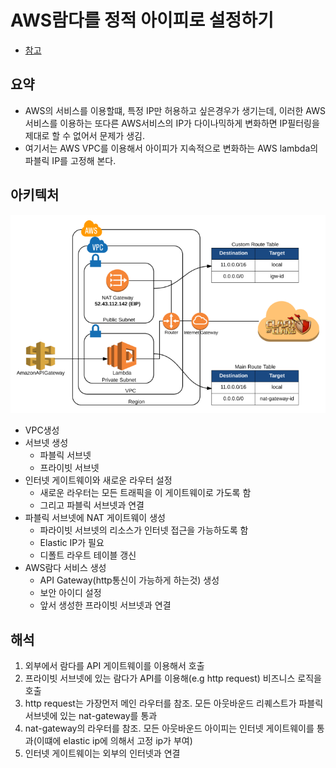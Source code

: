 # AWS람다를 정적 아이피로 설정하기

- [참고](http://techblog.financialengines.com/2016/09/26/aws-lambdas-with-a-static-outgoing-ip/)

## 요약

- AWS의 서비스를 이용할떄, 특정 IP만 허용하고 싶은경우가 생기는데, 이러한 AWS 서비스를 이용하는 또다른 AWS서비스의 IP가 다이나믹하게 변화하면 IP필터링을 제대로 할 수 없어서 문제가 생김.
- 여기서는 AWS VPC를 이용해서 아이피가 지속적으로 변화하는 AWS lambda의 파블릭 IP를 고정해 본다.

## 아키텍처

![](./images/lambda-static-ip-design-architecture.png)

- VPC생성
- 서브넷 생성
  - 파블릭 서브넷
  - 프라이빗 서브넷
- 인터넷 게이트웨이와 새로운 라우터 설정
  - 새로운 라우터는 모든 트래픽을 이 게이트웨이로 가도록 함
  - 그리고 파블릭 서브넷과 연결
- 파블릭 서브넷에 NAT 게이트웨이 생성
  - 파라이빗 서브넷의 리소스가 인터넷 접근을 가능하도록 함
  - Elastic IP가 필요
  - 디폴트 라우트 테이블 갱신
- AWS람다 서비스 생성
  - API Gateway(http통신이 가능하게 하는것) 생성
  - 보안 아이디 설정
  - 앞서 생성한 프라이빗 서브넷과 연결

## 해석

1. 외부에서 람다를 API 게이트웨이를 이용해서 호출
2. 프라이빗 서브넷에 있는 람다가 API를 이용해(e.g http request) 비즈니스 로직을 호출
3. http request는 가장먼저 메인 라우터를 참조. 모든 아웃바운드 리퀘스트가 파블릭 서브넷에 있는 nat-gateway를 통과
4. nat-gateway의 라우터를 참조. 모든 아웃바운드 아이피는 인터넷 게이트웨이를 통과(이떄에 elastic ip에 의해서 고정 ip가 부여)
5. 인터넷 게이트웨이는 외부의 인터넷과 연결
